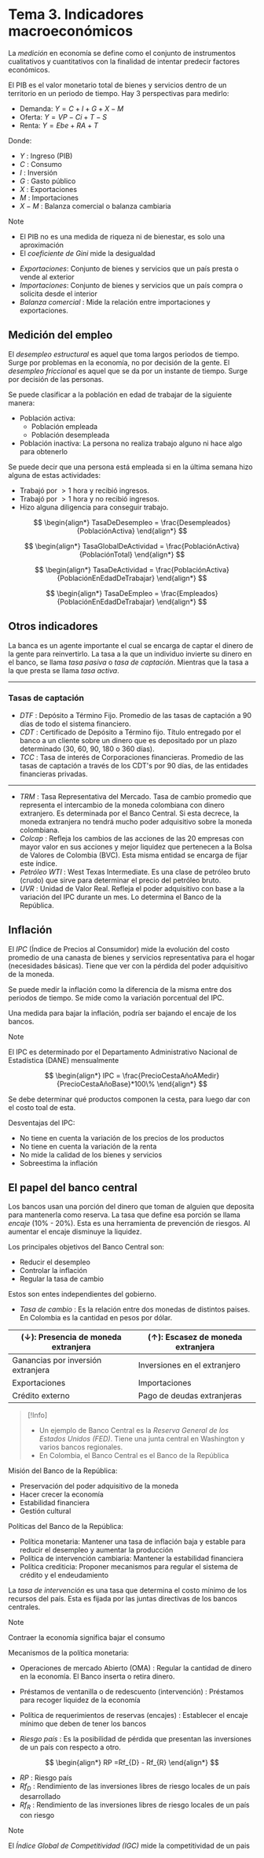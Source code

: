 # Tema 3. Indicadores macroeconómicos

La _medición_ en economía se define como el conjunto de instrumentos cualitativos y cuantitativos con la finalidad de intentar predecir factores económicos.

El PIB es el valor monetario total de bienes y servicios dentro de un territorio en un periodo de tiempo.
Hay 3 perspectivas para medirlo:

- Demanda: $Y = C + I + G + X - M$
- Oferta: $Y = VP - Ci + T - S$
- Renta: $Y = Ebe + RA + T$

Donde:
- $Y$ : Ingreso (PIB)
- $C$ : Consumo
- $I$ : Inversión
- $G$ : Gasto público
- $X$ : Exportaciones
- $M$ : Importaciones
- $X - M$ : Balanza comercial o balanza cambiaria

>[!Note]
>- El PIB no es una medida de riqueza ni de bienestar, es solo una aproximación
>- El _coeficiente de Gini_ mide la desigualdad

- _Exportaciones_: Conjunto de bienes y servicios que un país presta o vende al exterior
- _Importaciones_: Conjunto de bienes y servicios que un país compra o solicita desde el interior
- _Balanza comercial_ : Mide la relación entre importaciones y exportaciones.


## Medición del empleo

El _desempleo estructural_ es aquel que toma largos periodos de tiempo.  Surge por problemas en la economía, no por decisión de la gente.
El _desempleo friccional_ es aquel que se da por un instante de tiempo. Surge por decisión de las personas.

Se puede clasificar a la población en edad de trabajar de la siguiente manera:
- Población activa:
	- Población empleada
	- Población desempleada
- Población inactiva: La persona no realiza trabajo alguno ni hace algo para obtenerlo

Se puede decir que una persona está empleada si en la última semana hizo alguna de estas actividades:
- Trabajó por $>1$ hora y recibió ingresos.
- Trabajó por $>1$ hora y no recibió ingresos.
- Hizo alguna diligencia para conseguir trabajo.



$$
\begin{align*}
	TasaDeDesempleo = \frac{Desempleados}{PoblaciónActiva}
\end{align*}
$$

$$
\begin{align*}
	TasaGlobalDeActividad = \frac{PoblaciónActiva}{PoblaciónTotal}
\end{align*}
$$

$$
\begin{align*}
	TasaDeActividad = \frac{PoblaciónActiva}{PoblaciónEnEdadDeTrabajar}
\end{align*}
$$

$$
\begin{align*}
	TasaDeEmpleo = \frac{Empleados}{PoblaciónEnEdadDeTrabajar}
\end{align*}
$$


## Otros indicadores

La banca es un agente importante el cual se encarga de captar el dinero de la gente para reinvertirlo. La tasa a la que un individuo invierte su dinero en el banco, se llama _tasa pasiva_ o _tasa de captación_. Mientras que la tasa a la que presta se llama _tasa activa_.

---
### Tasas de captación

- _DTF_ : Depósito a Término Fijo. Promedio de las tasas de captación a 90 días de todo el sistema financiero.
- _CDT_ : Certificado de Depósito a Término fijo. Título entregado por el banco a un cliente sobre un dinero que es depositado por un plazo determinado (30, 60, 90, 180 o 360 días).
- _TCC_ : Tasa de interés de Corporaciones financieras. Promedio de las tasas de captación a través de los CDT's por 90 días, de las entidades financieras privadas.
---

- _TRM_ : Tasa Representativa del Mercado. Tasa de cambio promedio que representa el intercambio de la moneda colombiana con dinero extranjero. Es determinada por el Banco Central. Si esta decrece, la moneda extranjera no tendrá mucho poder adquisitivo sobre la moneda colombiana.
- _Colcap_ : Refleja los cambios de las acciones de las 20 empresas con mayor valor en sus acciones y mejor liquidez que pertenecen a la Bolsa de Valores de Colombia (BVC). Esta misma entidad se encarga de fijar este índice.
- _Petróleo WTI_ : West Texas Intermediate. Es una clase de petróleo bruto (crudo) que sirve para determinar el precio del petróleo bruto.
- _UVR_ : Unidad de Valor Real. Refleja el poder adquisitivo con base a la variación del IPC durante un mes. Lo determina el Banco de la República.


## Inflación

El _IPC_ (Índice de Precios al Consumidor) mide la evolución del costo promedio de una canasta de bienes y servicios representativa para el hogar (necesidades básicas). Tiene que ver con la pérdida del poder adquisitivo de la moneda.

Se puede medir la inflación como la diferencia de la misma entre dos periodos de tiempo. Se mide como la variación porcentual del IPC.

Una medida para bajar la inflación, podría ser bajando el encaje de los bancos.

>[!Note]
>El IPC es determinado por el Departamento Administrativo Nacional de Estadística (DANE) mensualmente

$$
\begin{align*}
	IPC = \frac{PrecioCestaAñoAMedir}{PrecioCestaAñoBase}*100\%
\end{align*}
$$

Se debe determinar qué productos componen la cesta, para luego dar con el costo toal de esta.

Desventajas del IPC:
- No tiene en cuenta la variación de los precios de los productos
- No tiene en cuenta la variación de la renta
- No mide la calidad de los bienes y servicios
- Sobreestima la inflación


## El papel del banco central

Los bancos usan una porción del dinero que toman de alguien que deposita para mantenerla como reserva. La tasa que define esa porción se llama _encaje_ (10% - 20%).
Esta es una herramienta de prevención de riesgos.
Al aumentar el encaje disminuye la liquidez.

Los principales objetivos del Banco Central son:
- Reducir el desempleo
- Controlar la inflación
- Regular la tasa de cambio

Estos son entes independientes del gobierno.


- _Tasa de cambio_ :  Es la relación entre dos monedas de distintos paises.
En Colombia es la cantidad en pesos por dólar.

| ($\downarrow$): Presencia de moneda extranjera | ($\uparrow$): Escasez de moneda extranjera |
|-|-|
| Ganancias por inversión extranjera | Inversiones en el extranjero |
| Exportaciones | Importaciones |
| Crédito externo | Pago de deudas extranjeras |

>[!Info]
>- Un ejemplo de Banco Central es la _Reserva General de los Estados Unidos (FED)_. Tiene una junta central en Washington y varios bancos regionales.
>- En Colombia, el Banco Central es el Banco de la República

Misión del Banco de la República:
- Preservación del poder adquisitivo de la moneda
- Hacer crecer la economía
- Estabilidad financiera
- Gestión cultural

Políticas del Banco de la República:
- Política monetaria: Mantener una tasa de inflación baja y estable para reducir el desempleo y aumentar la producción
- Política de intervención cambiaria: Mantener la estabilidad financiera
- Política crediticia: Proponer mecanismos para regular el sistema de crédito y el endeudamiento

La _tasa de intervención_ es una tasa que determina el costo mínimo de los recursos del país. Esta es fijada por las juntas directivas de los bancos centrales.

>[!Note]
>Contraer la economía significa bajar el consumo

Mecanismos de la política monetaria:
- Operaciones de mercado Abierto (OMA) : Regular la cantidad de dinero en la economía. El Banco inserta o retira dinero.
- Préstamos de ventanilla o de redescuento (intervención) : Préstamos para recoger liquidez de la economía
- Política de requerimientos de reservas (encajes) : Establecer el encaje mínimo que deben de tener los bancos


- _Riesgo país_ : Es la posibilidad de pérdida que presentan las inversiones de un país con respecto a otro.

$$
\begin{align*}
	RP  =Rf_{D} - Rf_{R}
\end{align*}
$$
- $RP$ : Riesgo país
- $Rf_{D}$ : Rendimiento de las inversiones libres de riesgo locales de un país desarrollado 
- $Rf_{R}$ : Rendimiento de las inversiones libres de riesgo locales de un país con riesgo 

>[!Note]
>El _Índice Global de Competitividad (IGC)_ mide la competitividad de un pais

